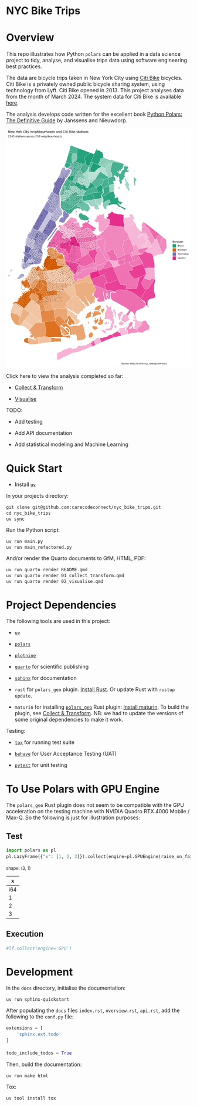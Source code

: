 # NYC Bike Trips


# Overview

This repo illustrates how Python `polars` can be applied in a data
science project to tidy, analyse, and visualise trips data using
software engineering best practices.

The data are bicycle trips taken in New York City using [Citi
Bike](https://en.wikipedia.org/wiki/Citi_Bike) bicycles. Citi Bike is a
privately owned public bicycle sharing system, using technology from
Lyft. Citi Bike opened in 2013. This project analyses data from the
month of March 2024. The system data for Citi Bike is available
[here](https://citibikenyc.com/system-data).

The analysis develops code written for the excellent book [Python
Polars: The Definitive
Guide](https://github.com/jeroenjanssens/python-polars-the-definitive-guide)
by Janssens and Nieuwdorp.

![NYC Bike Stations](img/nyc_map.png)

Click here to view the analysis completed so far:

- [Collect & Transform](01_collect_transform.md)

- [Visualise](02_visualise.md)

TODO:

- Add testing

- Add API documentation

- Add statistical modeling and Machine Learning

# Quick Start

- Install
  [`uv`](https://docs.astral.sh/uv/getting-started/installation/)

In your projects directory:

``` {bash}
git clone git@github.com:carecodeconnect/nyc_bike_trips.git
cd nyc_bike_trips
uv sync
```

Run the Python script:

``` {bash}
uv run main.py
uv run main_refactored.py
```

And/or render the Quarto documents to GfM, HTML, PDF:

``` {bash}
uv run quarto render README.qmd
uv run quarto render 01_collect_transform.qmd
uv run quarto render 02_visualise.qmd
```

# Project Dependencies

The following tools are used in this project:

- [`uv`](https://docs.astral.sh/uv/getting-started/installation/)

- [`polars`](https://docs.pola.rs/user-guide/getting-started/)

- [`plotnine`](https://plotnine.org/guide/install.html)

- [`quarto`](https://quarto.org/docs/get-started/) for scientific
  publishing

- [`sphinx`](https://www.sphinx-doc.org/en/master/usage/installation.html)
  for documentation

- `rust` for `polars_geo` plugin. [Install
  Rust](https://www.rust-lang.org/tools/install). Or update Rust with
  `rustup update`.

- `maturin` for installing
  [`polars_geo`](https://github.com/jeroenjanssens/python-polars-the-definitive-guide/tree/main/plugins/polars_geo)
  Rust plugin: [Install
  maturin](https://www.maturin.rs/installation.html). To build the
  plugin, see [Collect & Transform](01_collect_transform.md). NB: we had
  to update the versions of some original dependencies to make it work.

Testing:

- [`tox`](https://tox.wiki/en/4.27.0/installation.html) for running test
  suite

- [`behave`](https://behave.readthedocs.io/en/latest/install/) for User
  Acceptance Testing (UAT)

- [`pytest`](https://docs.pytest.org/en/stable/getting-started.html) for
  unit testing

# To Use Polars with GPU Engine

The `polars_geo` Rust plugin does not seem to be compatible with the GPU
acceleration on the testing machine with NVIDIA Quadro RTX 4000 Mobile /
Max-Q. So the following is just for illustration purposes:

## Test

``` python
import polars as pl
pl.LazyFrame({"x": [1, 2, 3]}).collect(engine=pl.GPUEngine(raise_on_fail=True))
```

<div>

<div><style>
.dataframe > thead > tr,
.dataframe > tbody > tr {
  text-align: right;
  white-space: pre-wrap;
}
</style>
<small>shape: (3, 1)</small>

| x   |
|-----|
| i64 |
| 1   |
| 2   |
| 3   |

</div>

</div>

## Execution

``` python
#lf.collect(engine='GPU')
```

# Development

In the `docs` directory, initialise the documentation:

``` {bash}
uv run sphinx-quickstart
```

After populating the `docs` files `index.rst`, `overview.rst`,
`api.rst`, add the following to the `conf.py` file:

``` python
extensions = [
    'sphinx.ext.todo'
]

todo_include_todos = True
```

Then, build the documentation:

``` {bash}
uv run make html
```

Tox:

``` {bash}
uv tool install tox
```

